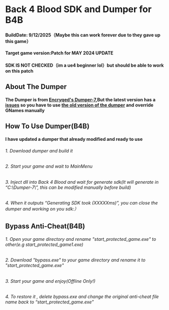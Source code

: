 # Back 4 Blood SDK and Dumper for B4B

#### BuildDate: 9/12/2025（Maybe this can work forever due to they gave up this game）
#### Target game version:Patch for MAY 2024 UPDATE
#### SDK IS NOT CHECKED（im a ue4 beginner lol）but should be able to work on this patch
### 
## About The Dumper

#### The Dumper is from [Encryqed's Dumper-7](https://github.com/Encryqed/Dumper-7),But the latest version has a [issues](https://github.com/Encryqed/Dumper-7/issues/292) so you have to use [the old version of the dumper](https://github.com/Encryqed/Dumper-7/tree/a1c081109d3191eaba140f6f26f2daf9fd102b7c) and override GNames manually
## How To Use Dumper(B4B)
#### I have updated a dumper that already modified and ready to use
###### 1. Download dumper and build it
###### 2. Start your game and wait to MainMenu
###### 3. Inject dll into Back 4 Blood and wait for generate sdk(It will generate in “C:\Dumper-7\”, this can be modified manually before build)
###### 4. When it outputs “Generating SDK took (XXXXXms)”, you can close the dumper and working on you sdk:）
### 
## Bypass Anti-Cheat(B4B)
###### 1. Open your game directory and rename "start_protected_game.exe" to other(e.g start_protected_game1.exe)
###### 2. Download "bypass.exe" to your game directory and rename it to "start_protected_game.exe"
###### 3. Start your game and enjoy(Offline Only!)
###### 4. To restore it , delete bypass.exe and change the original anti-cheat file name back to “start_protected_game.exe”




